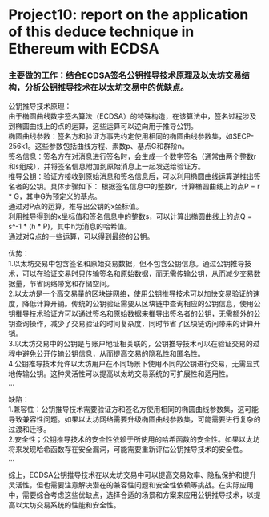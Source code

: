 # Project10: report on the application of this deduce technique in Ethereum with ECDSA  
### 主要做的工作：结合ECDSA签名公钥推导技术原理及以太坊交易结构，分析公钥推导技术在以太坊交易中的优缺点。  
  
公钥推导技术原理：  
由于椭圆曲线数字签名算法（ECDSA）的特殊构造，在该算法中，签名过程涉及到椭圆曲线上的点的运算，这些运算可以逆向用于推导公钥。  
椭圆曲线参数：签名方和验证方事先约定使用相同的椭圆曲线参数集，如SECP-256k1。这些参数包括曲线方程、素数p、基点G和群阶n。  
签名信息：签名方在对消息进行签名时，会生成一个数字签名（通常由两个整数r和s组成），并将签名信息附加到原始消息上一起发送给验证方。  
推导公钥：验证方接收到原始消息和签名信息后，可以利用椭圆曲线运算逆推出签名者的公钥。具体步骤如下：
根据签名信息中的整数r，计算椭圆曲线上的点P = r * G，其中G为预定义的基点。  
通过对P点的运算，推导出公钥的x坐标值。  
利用推导得到的x坐标值和签名信息中的整数s，可以计算出椭圆曲线上的点Q = s^-1 * (h * P)，其中h为消息的哈希值。  
通过对Q点的一些运算，可以得到最终的公钥。  
  
优势：  
1.以太坊交易中包含签名和原始交易数据，但不包含公钥信息。通过公钥推导技术，可以在验证交易时只传输签名和原始数据，而无需传输公钥，从而减少交易数据量，节省网络带宽和存储空间。  
2.以太坊是一个高交易量的区块链网络，使用公钥推导技术可以加快交易验证的速度，降低计算开销。传统的公钥验证需要从区块链中查询相应的公钥信息，使用公钥推导技术验证方可以通过签名和原始数据来推导出签名者的公钥，无需额外的公钥查询操作，减少了交易验证的时间复杂度，同时节省了区块链访问带来的计算开销。  
3.以太坊交易中的公钥是与账户地址相关联的，公钥推导技术可以在验证交易的过程中避免公开传输公钥信息，从而提高交易的隐私性和匿名性。  
4.公钥推导技术允许以太坊用户在不同场景下使用不同的公钥进行交易，无需显式地传输公钥。这种灵活性可以提高以太坊交易系统的可扩展性和适用性。  
...  
  
缺陷：  
1.兼容性：公钥推导技术需要验证方和签名方使用相同的椭圆曲线参数集，这可能导致兼容性问题。如果以太坊网络需要升级椭圆曲线参数集，可能需要进行复杂的过渡和迁移。  
2.安全性；公钥推导技术的安全性依赖于所使用的哈希函数的安全性。如果以太坊将来发现哈希函数存在安全漏洞，可能需要重新评估公钥推导技术的安全性。  
...  

综上，ECDSA公钥推导技术在以太坊交易中可以提高交易效率、隐私保护和提升灵活性，但也需要注意解决潜在的兼容性问题和安全性依赖等挑战。在实际应用中，需要综合考虑这些优缺点，选择合适的场景和方案来应用公钥推导技术，以提高以太坊交易系统的性能和安全性。
